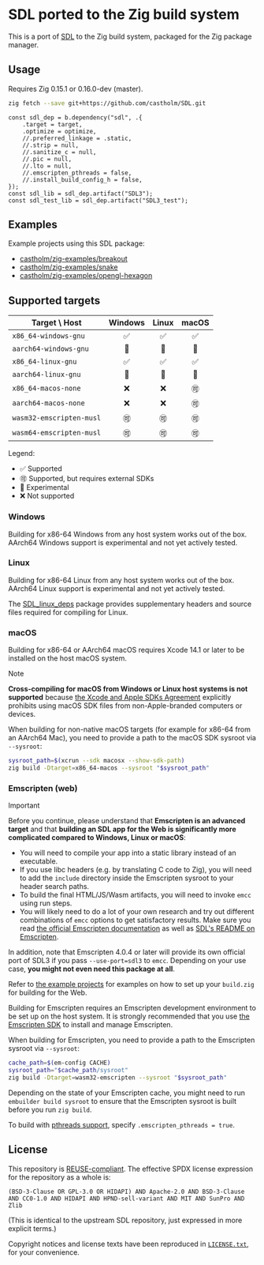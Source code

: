 <!--
© 2024 Carl Åstholm
SPDX-License-Identifier: MIT
-->

# SDL ported to the Zig build system

This is a port of [SDL](https://libsdl.org/) to the Zig build system, packaged for the Zig package manager.

## Usage

Requires Zig 0.15.1 or 0.16.0-dev (master).

```sh
zig fetch --save git+https://github.com/castholm/SDL.git
```

```zig
const sdl_dep = b.dependency("sdl", .{
    .target = target,
    .optimize = optimize,
    //.preferred_linkage = .static,
    //.strip = null,
    //.sanitize_c = null,
    //.pic = null,
    //.lto = null,
    //.emscripten_pthreads = false,
    //.install_build_config_h = false,
});
const sdl_lib = sdl_dep.artifact("SDL3");
const sdl_test_lib = sdl_dep.artifact("SDL3_test");
```

## Examples

Example projects using this SDL package:

- [castholm/zig-examples/breakout](https://github.com/castholm/zig-examples/tree/master/breakout)
- [castholm/zig-examples/snake](https://github.com/castholm/zig-examples/tree/master/snake)
- [castholm/zig-examples/opengl-hexagon](https://github.com/castholm/zig-examples/tree/master/opengl-hexagon)

## Supported targets

Target \\ Host|Windows|Linux|macOS
-|:-:|:-:|:-:
`x86_64-windows-gnu`|✅|✅|✅
`aarch64-windows-gnu`|🧪|🧪|🧪
`x86_64-linux-gnu`|✅|✅|✅
`aarch64-linux-gnu`|🧪|🧪|🧪
`x86_64-macos-none`|❌|❌|🉑
`aarch64-macos-none`|❌|❌|🉑
`wasm32-emscripten-musl`|🉑|🉑|🉑
`wasm64-emscripten-musl`|🉑|🉑|🉑

Legend:

- ✅ Supported
- 🉑 Supported, but requires external SDKs
- 🧪 Experimental
- ❌ Not supported

### Windows

Building for x86-64 Windows from any host system works out of the box. AArch64 Windows support is experimental and not yet actively tested.

### Linux

Building for x86-64 Linux from any host system works out of the box. AArch64 Linux support is experimental and not yet actively tested.

The [SDL_linux_deps](https://github.com/castholm/SDL_linux_deps) package provides supplementary headers and source files required for compiling for Linux.

### macOS

Building for x86-64 or AArch64 macOS requires Xcode 14.1 or later to be installed on the host macOS system.

> [!NOTE]
> **Cross-compiling for macOS from Windows or Linux host systems is not supported** because [the Xcode and Apple SDKs Agreement](https://www.apple.com/legal/sla/docs/xcode.pdf) explicitly prohibits using macOS SDK files from non-Apple-branded computers or devices.

When building for non-native macOS targets (for example for x86-64 from an AArch64 Mac), you need to provide a path to the macOS SDK sysroot via `--sysroot`:

```sh
sysroot_path=$(xcrun --sdk macosx --show-sdk-path)
zig build -Dtarget=x86_64-macos --sysroot "$sysroot_path"
```

### Emscripten (web)

> [!IMPORTANT]
> Before you continue, please understand that **Emscripten is an advanced target** and that **building an SDL app for the Web is significantly more complicated compared to Windows, Linux or macOS**:
>
> - You will need to compile your app into a static library instead of an executable.
> - If you use libc headers (e.g. by translating C code to Zig), you will need to add the `include` directory inside the Emscripten sysroot to your header search paths.
> - To build the final HTML/JS/Wasm artifacts, you will need to invoke `emcc` using run steps.
> - You will likely need to do a lot of your own research and try out different combinations of `emcc` options to get satisfactory results. Make sure you read [the official Emscripten documentation](https://emscripten.org/docs/index.html) as well as [SDL's README on Emscripten](https://wiki.libsdl.org/SDL3/README/emscripten).
>
> In addition, note that Emscripten 4.0.4 or later will provide its own official port of SDL3 if you pass `--use-port=sdl3` to `emcc`. Depending on your use case, **you might not even need this package at all**.
>
> Refer to [the example projects](#examples) for examples on how to set up your `build.zig` for building for the Web.

Building for Emscripten requires an Emscripten development environment to be set up on the host system. It is strongly recommended that you use [the Emscripten SDK](https://emscripten.org/docs/getting_started/downloads.html) to install and manage Emscripten.

When building for Emscripten, you need to provide a path to the Emscripten sysroot via `--sysroot`:

```sh
cache_path=$(em-config CACHE)
sysroot_path="$cache_path/sysroot"
zig build -Dtarget=wasm32-emscripten --sysroot "$sysroot_path"
```

Depending on the state of your Emscripten cache, you might need to run `embuilder build sysroot` to ensure that the Emscripten sysroot is built before you run `zig build`.

To build with [pthreads support](https://emscripten.org/docs/porting/pthreads.html), specify `.emscripten_pthreads = true`.

## License

This repository is [REUSE-compliant](https://reuse.software/). The effective SPDX license expression for the repository as a whole is:

```
(BSD-3-Clause OR GPL-3.0 OR HIDAPI) AND Apache-2.0 AND BSD-3-Clause AND CC0-1.0 AND HIDAPI AND HPND-sell-variant AND MIT AND SunPro AND Zlib
```

(This is identical to the upstream SDL repository, just expressed in more explicit terms.)

Copyright notices and license texts have been reproduced in [`LICENSE.txt`](LICENSE.txt), for your convenience.

